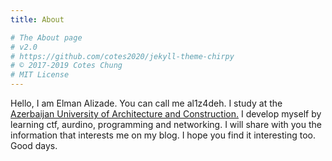 ```yaml
---
title: About

# The About page
# v2.0
# https://github.com/cotes2020/jekyll-theme-chirpy
# © 2017-2019 Cotes Chung
# MIT License
---
```


Hello, I am Elman Alizade. You can call me al1z4deh. I study at the [Azerbaijan University of Architecture and Construction.](https://www.azmiu.edu.az/en) I develop myself by learning ctf, aurdino, programming and networking. I will share with you the information that interests me on my blog. I hope you find it interesting too. Good days.


